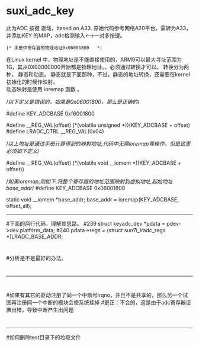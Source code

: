 # suxi_adc_key
此为ADC 按键 驱动，based on A33. 原始代码参考网络A20平台，需转为A33，并添加KEY 的MAP，adc检测输入&lt;-->一对多按键。

	|* 手册中寄存器的物理地址0x06001800   *|
在Linux kernel 中，物理地址是不能直接使用的，ARM9可以最大寻址范围为1G，其从0X00000000开始都是物理地址。。必须通过转换才可以。
转换分为两种， 静态和动态。
静态就是下面那种，不过，静态的地址转换，还需要在kernel 初始化的时候作映射。  
动态映射是使用 ioremap 函数 。

/*以下定义是错误的，如果是0x06001800，那么是正确的*/

#define KEY_ADCBASE         0xf6001800

#define __REG_VAL(offset) 	(*(volatile unsigned *))(KEY_ADCBASE + offset)
#define LRADC_CTRL			__REG_VAL(0x04)

/*以上地址是通过手册计算得到的映射地址,代码中无需ioremap等操作，但是这里必须如下定义*/

#define __REG_VAL(offset)   (*(volatile void __iomem *)(KEY_ADCBASE + offset))


/*如果ioremap,则如下,将整个寄存器的地址范围映射到虚拟地址,起始地址base_addr*/
#define KEY_ADCBASE			0x06001800

static void __iomem *base_addr;
base_addr = ioremap(KEY_ADCBASE, offset_all);

-----------------------------------------------------------------------------------------------
#下面的两行代码，理解其思路。
#239     struct keyadc_dev *pdata = pdev->dev.platform_data; 
#240     pdata->regs = (struct sun7i_lradc_regs *)LRADC_BASE_ADDR;
#
#分析是不是最好的办法。
#
#
----------------------------------------------------------------------------------------------------
#
#如果有其它的驱动注册了同一个中断号irqno，并且不是共享的，那么另一个试图再注册同一个中断的模块会使系统挂掉
#更正：不会的，这是由于adc寄存器设置出错，导致中断产生出问题
#
----------------------------------------------------------------------
#如何删除test目录下的垃圾文件


